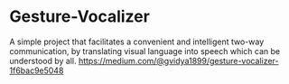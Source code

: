 # Gesture-Vocalizer
A simple project that facilitates a convenient and intelligent two-way communication, by translating visual language into speech which can be understood by all.
https://medium.com/@gvidya1899/gesture-vocalizer-1f6bac9e5048
